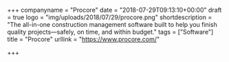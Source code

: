 +++
companyname = "Procore"
date = "2018-07-29T09:13:10+00:00"
draft = true
logo = "img/uploads/2018/07/29/procore.png"
shortdescription = "The all-in-one construction management software built to help you finish quality projects—safely, on time, and within budget."
tags = ["Software"]
title = "Procore"
urllink = "https://www.procore.com/"

+++
